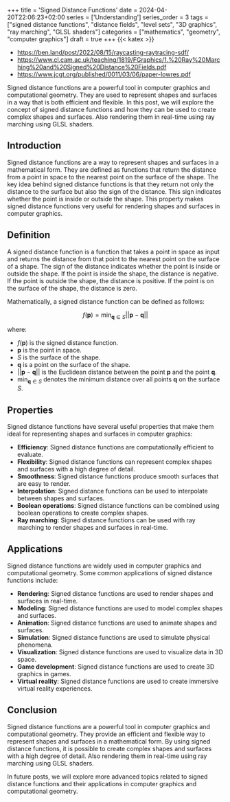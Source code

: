 +++
title = 'Signed Distance Functions'
date = 2024-04-20T22:06:23+02:00
series = ['Understanding']
series_order = 3
tags = ["signed distance functions", "distance fields", "level sets", "3D graphics", "ray marching", "GLSL shaders"]
categories = ["mathematics", "geometry", "computer graphics"]
draft = true
+++
{{< katex >}}

- https://ben.land/post/2022/08/15/raycasting-raytracing-sdf/
- https://www.cl.cam.ac.uk/teaching/1819/FGraphics/1.%20Ray%20Marching%20and%20Signed%20Distance%20Fields.pdf
- https://www.jcgt.org/published/0011/03/06/paper-lowres.pdf

Signed distance functions are a powerful tool in computer graphics and computational geometry.
They are used to represent shapes and surfaces in a way that is both efficient and flexible.
In this post, we will explore the concept of signed distance functions and how they can be used to create complex shapes and surfaces.
Also rendering them in real-time using ray marching using GLSL shaders.

## Introduction

Signed distance functions are a way to represent shapes and surfaces in a mathematical form.
They are defined as functions that return the distance from a point in space to the nearest point on the surface of the shape.
The key idea behind signed distance functions is that they return not only the distance to the surface but also the sign of the distance.
This sign indicates whether the point is inside or outside the shape.
This property makes signed distance functions very useful for rendering shapes and surfaces in computer graphics.

## Definition

A signed distance function is a function that takes a point in space as input and returns the distance from that point to the nearest point on the surface of a shape.
The sign of the distance indicates whether the point is inside or outside the shape.
If the point is inside the shape, the distance is negative.
If the point is outside the shape, the distance is positive.
If the point is on the surface of the shape, the distance is zero.

Mathematically, a signed distance function can be defined as follows:

$$
f(\mathbf{p}) = \text{min}_{\mathbf{q} \in S} ||\mathbf{p} - \mathbf{q}||
$$

where:

- $f(\mathbf{p})$ is the signed distance function.
- $\mathbf{p}$ is the point in space.
- $S$ is the surface of the shape.
- $\mathbf{q}$ is a point on the surface of the shape.
- $||\mathbf{p} - \mathbf{q}||$ is the Euclidean distance between the point $\mathbf{p}$ and the point $\mathbf{q}$.
- $\text{min}_{\mathbf{q} \in S}$ denotes the minimum distance over all points $\mathbf{q}$ on the surface $S$.

## Properties

Signed distance functions have several useful properties that make them ideal for representing shapes and surfaces in computer graphics:

- **Efficiency**: Signed distance functions are computationally efficient to evaluate.
- **Flexibility**: Signed distance functions can represent complex shapes and surfaces with a high degree of detail.
- **Smoothness**: Signed distance functions produce smooth surfaces that are easy to render.
- **Interpolation**: Signed distance functions can be used to interpolate between shapes and surfaces.
- **Boolean operations**: Signed distance functions can be combined using boolean operations to create complex shapes.
- **Ray marching**: Signed distance functions can be used with ray marching to render shapes and surfaces in real-time.

## Applications

Signed distance functions are widely used in computer graphics and computational geometry.
Some common applications of signed distance functions include:

- **Rendering**: Signed distance functions are used to render shapes and surfaces in real-time.
- **Modeling**: Signed distance functions are used to model complex shapes and surfaces.
- **Animation**: Signed distance functions are used to animate shapes and surfaces.
- **Simulation**: Signed distance functions are used to simulate physical phenomena.
- **Visualization**: Signed distance functions are used to visualize data in 3D space.
- **Game development**: Signed distance functions are used to create 3D graphics in games.
- **Virtual reality**: Signed distance functions are used to create immersive virtual reality experiences.

## Conclusion

Signed distance functions are a powerful tool in computer graphics and computational geometry.
They provide an efficient and flexible way to represent shapes and surfaces in a mathematical form.
By using signed distance functions, it is possible to create complex shapes and surfaces with a high degree of detail.
Also rendering them in real-time using ray marching using GLSL shaders.

In future posts, we will explore more advanced topics related to signed distance functions and their applications in computer graphics and computational geometry.
